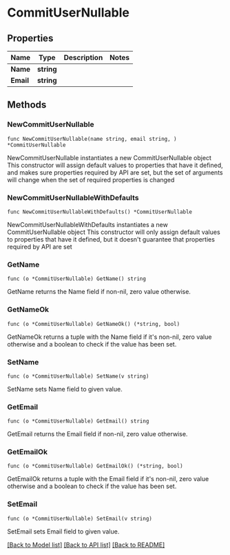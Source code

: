 # CommitUserNullable

## Properties

Name | Type | Description | Notes
------------ | ------------- | ------------- | -------------
**Name** | **string** |  | 
**Email** | **string** |  | 

## Methods

### NewCommitUserNullable

`func NewCommitUserNullable(name string, email string, ) *CommitUserNullable`

NewCommitUserNullable instantiates a new CommitUserNullable object
This constructor will assign default values to properties that have it defined,
and makes sure properties required by API are set, but the set of arguments
will change when the set of required properties is changed

### NewCommitUserNullableWithDefaults

`func NewCommitUserNullableWithDefaults() *CommitUserNullable`

NewCommitUserNullableWithDefaults instantiates a new CommitUserNullable object
This constructor will only assign default values to properties that have it defined,
but it doesn't guarantee that properties required by API are set

### GetName

`func (o *CommitUserNullable) GetName() string`

GetName returns the Name field if non-nil, zero value otherwise.

### GetNameOk

`func (o *CommitUserNullable) GetNameOk() (*string, bool)`

GetNameOk returns a tuple with the Name field if it's non-nil, zero value otherwise
and a boolean to check if the value has been set.

### SetName

`func (o *CommitUserNullable) SetName(v string)`

SetName sets Name field to given value.


### GetEmail

`func (o *CommitUserNullable) GetEmail() string`

GetEmail returns the Email field if non-nil, zero value otherwise.

### GetEmailOk

`func (o *CommitUserNullable) GetEmailOk() (*string, bool)`

GetEmailOk returns a tuple with the Email field if it's non-nil, zero value otherwise
and a boolean to check if the value has been set.

### SetEmail

`func (o *CommitUserNullable) SetEmail(v string)`

SetEmail sets Email field to given value.



[[Back to Model list]](../README.md#documentation-for-models) [[Back to API list]](../README.md#documentation-for-api-endpoints) [[Back to README]](../README.md)


